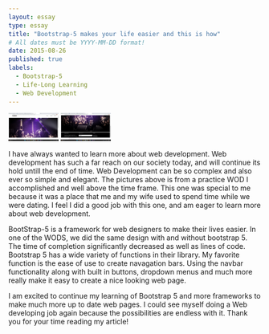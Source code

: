 ```yaml
---
layout: essay
type: essay
title: "Bootstrap-5 makes your life easier and this is how"
# All dates must be YYYY-MM-DD format!
date: 2015-08-26
published: true
labels:
  - Bootstrap-5
  - Life-Long Learning
  - Web Development
---
```


<img width="100px" class="rounded float-start pe-4" src="../img/Screenshot (47).png">
<img width="100px" class="rounded float-start pe-4" src="../img/Screenshot (48).png">

I have always wanted to learn more about web development. Web development has such a far reach on our society today, and will continue its hold untill the end of time. Web Development can be so complex and also ever so simple and elegant. The pictures above is from a practice WOD I accomplished and well above the time frame. This one was special to me because it was a place that me and my wife used to spend time while we were dating. I feel I did a good job with this one, and am eager to learn more about web development.

BootStrap-5 is a framework for web designers to make their lives easier. In one of the WODS, we did the same design with and without bootstrap 5. The time of completion significantly decreased as well as lines of code. Bootstrap 5 has a wide variety of functions in their library. My favorite function is the ease of use to create navagation bars. Using the navbar functionality along with built in buttons, dropdown menus and much more really make it easy to create a nice looking web page. 

I am excited to continue my learning of Bootstrap 5 and more frameworks to make much more up to date web pages. I could see myself doing a Web developing job again because the possibilities are endless with it. Thank you for your time reading my article!
